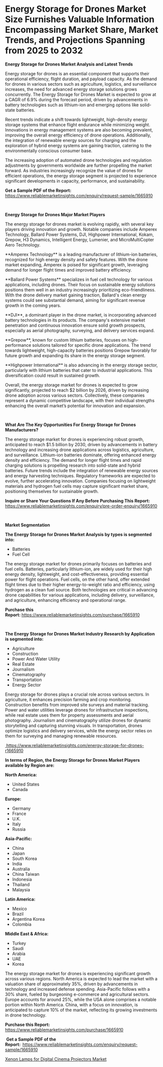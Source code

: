 <p><h1>Energy Storage for Drones Market Size Furnishes Valuable Information Encompassing Market Share, Market Trends, and Projections Spanning from 2025 to 2032</h1></p><p><strong>Energy Storage for Drones Market Analysis and Latest Trends</strong></p>
<p><p>Energy storage for drones is an essential component that supports their operational efficiency, flight duration, and payload capacity. As the demand for drones in various sectors such as agriculture, logistics, and surveillance increases, the need for advanced energy storage solutions grows concurrently. The Energy Storage for Drones Market is expected to grow at a CAGR of 6.9% during the forecast period, driven by advancements in battery technologies such as lithium-ion and emerging options like solid-state batteries. </p><p>Recent trends indicate a shift towards lightweight, high-density energy storage systems that enhance flight endurance while minimizing weight. Innovations in energy management systems are also becoming prevalent, improving the overall energy efficiency of drone operations. Additionally, the integration of renewable energy sources for charging and the exploration of hybrid energy systems are gaining traction, catering to the environmentally conscious consumer base. </p><p>The increasing adoption of automated drone technologies and regulation adjustments by governments worldwide are further propelling the market forward. As industries increasingly recognize the value of drones for efficient operations, the energy storage segment is projected to experience significant developments in capacity, performance, and sustainability.</p></p>
<p><strong>Get a Sample PDF of the Report:&nbsp;</strong> <a href="https://www.reliablemarketinsights.com/enquiry/request-sample/1665910?utm_campaign=1894&utm_medium=2&utm_source=Github&utm_content=ia&utm_term=07042025&utm_id=energy-storage-for-drones">https://www.reliablemarketinsights.com/enquiry/request-sample/1665910</a></p>
<p>&nbsp;</p>
<p><strong>Energy Storage for Drones Major Market Players</strong></p>
<p><p>The energy storage for drones market is evolving rapidly, with several key players driving innovation and growth. Notable companies include Amperex Technology, Ballard Power Systems, DJI, Highpower International, Kokam, Grepow, H3 Dynamics, Intelligent Energy, Lumenier, and MicroMultiCopter Aero Technology.</p><p>**Amperex Technology** is a leading manufacturer of lithium-ion batteries, recognized for high energy density and safety features. With the drone market expanding, Amperex is poised for significant growth, leveraging demand for longer flight times and improved battery efficiency.</p><p>**Ballard Power Systems** specializes in fuel cell technology for various applications, including drones. Their focus on sustainable energy solutions positions them well in an industry increasingly prioritizing eco-friendliness. With the drone delivery market gaining traction, Ballard's clean energy systems could see substantial demand, aiming for significant revenue growth in the coming years.</p><p>**DJI**, a dominant player in the drone market, is incorporating advanced battery technologies in its products. The company's extensive market penetration and continuous innovation ensure solid growth prospects, especially as aerial photography, surveying, and delivery services expand.</p><p>**Grepow**, known for custom lithium batteries, focuses on high-performance solutions tailored for specific drone applications. The trend towards lightweight, high-capacity batteries positions Grepow favorably for future growth and expanding its share in the energy storage segment.</p><p>**Highpower International** is also advancing in the energy storage sector, particularly with lithium batteries that cater to industrial applications. This diversification could result in sustained growth.</p><p>Overall, the energy storage market for drones is expected to grow significantly, projected to reach $2 billion by 2026, driven by increasing drone adoption across various sectors. Collectively, these companies represent a dynamic competitive landscape, with their individual strengths enhancing the overall market’s potential for innovation and expansion.</p></p>
<p>&nbsp;</p>
<p><strong>What Are The Key Opportunities For Energy Storage for Drones Manufacturers?</strong></p>
<p><p>The energy storage market for drones is experiencing robust growth, anticipated to reach $1.5 billion by 2030, driven by advancements in battery technology and increasing drone applications across logistics, agriculture, and surveillance. Lithium-ion batteries dominate, offering enhanced energy density and efficiency. The demand for longer flight times and rapid charging solutions is propelling research into solid-state and hybrid batteries. Future trends include the integration of renewable energy sources and energy harvesting techniques. Regulatory frameworks are expected to evolve, further accelerating innovation. Companies focusing on lightweight materials and hydrogen fuel cells may capture significant market share, positioning themselves for sustainable growth.</p></p>
<p><strong>Inquire or Share Your Questions If Any Before Purchasing This Report:</strong> <a href="https://www.reliablemarketinsights.com/enquiry/pre-order-enquiry/1665910?utm_campaign=1894&utm_medium=2&utm_source=Github&utm_content=ia&utm_term=07042025&utm_id=energy-storage-for-drones">https://www.reliablemarketinsights.com/enquiry/pre-order-enquiry/1665910</a></p>
<p>&nbsp;</p>
<p><strong>Market Segmentation</strong></p>
<p><strong>The Energy Storage for Drones Market Analysis by types is segmented into:</strong></p>
<p><ul><li>Batteries</li><li>Fuel Cell</li></ul></p>
<p><p>The energy storage market for drones primarily focuses on batteries and fuel cells. Batteries, particularly lithium-ion, are widely used for their high energy density, lightweight, and cost-effectiveness, providing essential power for flight operations. Fuel cells, on the other hand, offer extended flight times due to their higher energy-to-weight ratio and efficiency, using hydrogen as a clean fuel source. Both technologies are critical in advancing drone capabilities for various applications, including delivery, surveillance, and agriculture, enhancing efficiency and operational range.</p></p>
<p><strong>Purchase this Report:&nbsp;</strong><a href="https://www.reliablemarketinsights.com/purchase/1665910?utm_campaign=1894&utm_medium=2&utm_source=Github&utm_content=ia&utm_term=07042025&utm_id=energy-storage-for-drones">https://www.reliablemarketinsights.com/purchase/1665910</a></p>
<p>&nbsp;</p>
<p><strong>The Energy Storage for Drones Market Industry Research by Application is segmented into:</strong></p>
<p><ul><li>Agriculture</li><li>Construction</li><li>Power And Water Utility</li><li>Real Estate</li><li>Journalism</li><li>Cinematography</li><li>Transportation</li><li>Energy Sector</li></ul></p>
<p><p>Energy storage for drones plays a crucial role across various sectors. In agriculture, it enhances precision farming and crop monitoring. Construction benefits from improved site surveys and material tracking. Power and water utilities leverage drones for infrastructure inspections, while real estate uses them for property assessments and aerial photography. Journalism and cinematography utilize drones for dynamic storytelling and capturing stunning visuals. In transportation, drones optimize logistics and delivery services, while the energy sector relies on them for surveying and managing renewable resources.</p></p>
<p><a href="https://www.reliablemarketinsights.com/energy-storage-for-drones-r1665910?utm_campaign=1894&utm_medium=2&utm_source=Github&utm_content=ia&utm_term=07042025&utm_id=energy-storage-for-drones">&nbsp;https://www.reliablemarketinsights.com/energy-storage-for-drones-r1665910</a></p>
<p><strong>In terms of Region, the Energy Storage for Drones Market Players available by Region are:</strong></p>
<p>
    <p> <strong> North America: </strong>
        <ul>
            <li>United States</li>
            <li>Canada</li>
        </ul>
        </p> 
    <p> <strong> Europe: </strong>
        <ul>
            <li>Germany</li>
            <li>France</li>
            <li>U.K.</li>
            <li>Italy</li>
            <li>Russia</li>
        </ul>
        </p> 
    <p> <strong> Asia-Pacific: </strong>
        <ul>
            <li>China</li>
            <li>Japan</li>
            <li>South Korea</li>
            <li>India</li>
            <li>Australia</li>
            <li>China Taiwan</li>
            <li>Indonesia</li>
            <li>Thailand</li>
            <li>Malaysia</li>
        </ul>
        </p> 
    <p> <strong> Latin America: </strong>
        <ul>
            <li>Mexico</li>
            <li>Brazil</li>
            <li>Argentina Korea</li>
            <li>Colombia</li>
        </ul>
        </p> 
    <p> <strong> Middle East & Africa: </strong>
        <ul>
            <li>Turkey</li>
            <li>Saudi</li>
            <li>Arabia</li>
            <li>UAE</li>
            <li>Korea</li>
        </ul>
    </p>
    </p>
<p><p>The energy storage market for drones is experiencing significant growth across various regions. North America is expected to lead the market with a valuation share of approximately 35%, driven by advancements in technology and increased defense spending. Asia-Pacific follows with a 30% share, fueled by burgeoning e-commerce and agricultural sectors. Europe accounts for around 25%, while the USA alone comprises a notable portion within North America. China, with a focus on innovation, is anticipated to capture 10% of the market, reflecting its growing investments in drone technology.</p></p>
<p><strong>Purchase this Report: </strong><a href="https://www.reliablemarketinsights.com/purchase/1665910?utm_campaign=1894&utm_medium=2&utm_source=Github&utm_content=ia&utm_term=07042025&utm_id=energy-storage-for-drones">https://www.reliablemarketinsights.com/purchase/1665910</a></p>
<p>&nbsp;<strong>Get a Sample PDF of the Report:&nbsp;&nbsp;</strong><a href="https://www.reliablemarketinsights.com/enquiry/request-sample/1665910?utm_campaign=1894&utm_medium=2&utm_source=Github&utm_content=ia&utm_term=07042025&utm_id=energy-storage-for-drones">https://www.reliablemarketinsights.com/enquiry/request-sample/1665910</a></p>
<p><strong></strong></p>
<p><p><a href="https://github.com/hgf64gh/Market-Research-Report-List-2/blob/main/xenon-lamps-for-digital-cinema-projectors-market.md?utm_campaign=1894&utm_medium=2&utm_source=Github&utm_content=ia&utm_term=07042025&utm_id=energy-storage-for-drones">Xenon Lamps for Digital Cinema Projectors Market</a></p></p>